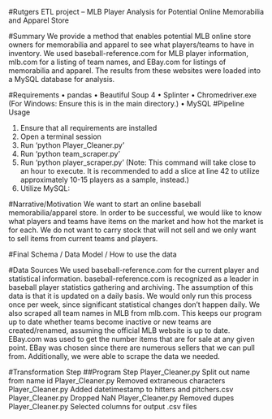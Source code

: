 #Rutgers ETL project – MLB Player Analysis for Potential Online Memorabilia and Apparel Store

#Summary
We provide a method that enables potential MLB online store owners for memorabilia and apparel to see what players/teams to have in inventory.  We used baseball-reference.com for MLB player information, mlb.com for a listing of team names, and EBay.com for listings of memorabilia and apparel.  The results from these websites were loaded into a MySQL database for analysis. 

#Requirements
•	pandas
•	Beautiful Soup 4
•	Splinter
•	Chromedriver.exe (For Windows: Ensure this is in the main directory.)
•	MySQL
#Pipeline Usage
1.	Ensure that all requirements are installed
2.	Open a terminal session
3.	Run ‘python Player_Cleaner.py’
4.	Run ‘python team_scraper.py’
5.	Run ‘python player_scraper.py’ (Note: This command will take close to an hour to execute. It is recommended to add a slice at line 42 to utilize approximately 10-15 players as a sample, instead.)
6.	Utilize MySQL:

#Narrative/Motivation
We want to start an online baseball memorabilia/apparel store. In order to be successful, we would like to know what players and teams have items on the market and how hot the market is for each. We do not want to carry stock that will not sell and we only want to sell items from current teams and players.


#Final Schema / Data Model / How  to use the data

#Data Sources
We used baseball-reference.com for the current player and statistical information.  baseball-reference.com is recognized as a leader in baseball player statistics gathering and archiving.  The assumption of this data is that it is updated on a daily basis.  We would only run this process once per week, since significant statistical changes don’t happen daily.  We also scraped all team names in MLB from mlb.com. This keeps our program up to date whether teams become inactive or new teams are created/renamed, assuming the official MLB website is up to date. EBay.com was used to get the number items that are for sale at any given point.  EBay was chosen since there are numerous sellers that we can pull from.  Additionally, we were able to scrape the data we needed.

#Transformation Step
##Program	Step
Player_Cleaner.py	Split out name from name id
Player_Cleaner.py	Removed extraneous characters
Player_Cleaner.py	Added datetimestamp to hitters and pitchers.csv
Player_Cleaner.py	Dropped NaN
Player_Cleaner.py	Removed dupes
Player_Cleaner.py	Selected columns for output .csv files
	

 
